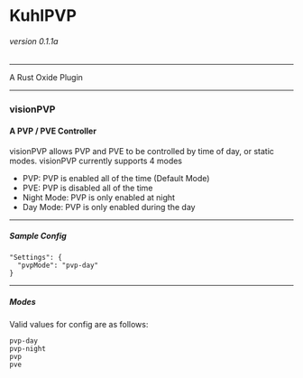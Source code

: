 # KuhlPVP
###### version 0.1.1a

---

A Rust Oxide Plugin

---

### visionPVP
#### A PVP / PVE Controller

visionPVP allows PVP and PVE to be controlled by time of day, or static modes. visionPVP currently supports 4 modes

- PVP: PVP is enabled all of the time (Default Mode)
- PVE: PVP is disabled all of the time
- Night Mode: PVP is only enabled at night
- Day Mode: PVP is only enabled during the day

---

##### Sample Config

    "Settings": {
      "pvpMode": "pvp-day"
    }

---

##### Modes

Valid values for config are as follows:

    pvp-day
    pvp-night
    pvp
    pve

